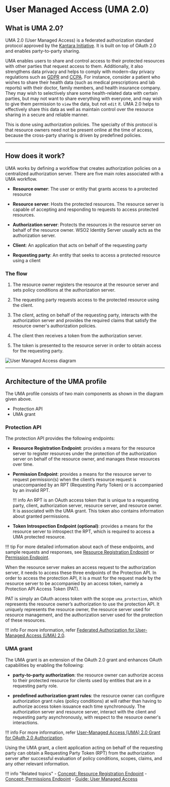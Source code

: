 # User Managed Access (UMA 2.0)

## What is UMA 2.0?

UMA 2.0 (User Managed Access) is a federated authorization standard protocol approved by the [Kantara Initiative](https://kantarainitiative.org/). It is built on top of OAuth 2.0 and enables party-to-party sharing. 

UMA enables users to share and control access to their protected resources with other parties that request access to them. Additionally, it also strengthens data privacy and helps to comply with modern-day privacy regulations such as [GDPR]({{base_path}}/references/concepts/compliance/gdpr) and [CCPA]({{base_path}}/references/concepts/compliance/ccpa). For instance, consider a patient who wishes to share their health data (such as medical prescriptions and lab reports) with their doctor, family members, and health insurance company. They may wish to selectively share some health-related data with certain parties, but may not want to share everything with everyone, and may wish to give them permission to `view` the data, but not `edit` it. UMA 2.0 helps to effectively share this data as well as maintain control over the resource sharing in a secure and reliable manner. 

This is done using authorization policies. The specialty of this protocol is that resource owners need not be present online at the time of access, because the cross-party sharing is driven by predefined policies.

-----

## How does it work?

UMA works by defining a workflow that creates authorization policies on a centralized authorization server. There are five main roles associated with a UMA workflow. 

- **Resource owner**: The user or entity that grants access to a protected resource 

- **Resource server**: Hosts the protected resources. The resource server is capable of accepting and responding to requests to access protected resources.

- **Authorization server**: Protects the resources in the resource server on behalf of the resource owner. WSO2 Identity Server usually acts as the authorization server.

- **Client**: An application that acts on behalf of the requesting party

- **Requesting party**: An entity that seeks to access a protected resource using a client

### The flow

1. The resource owner registers the resource at the resource server and sets policy conditions at the authorization server. 

2. The requesting party requests access to the protected resource using the client. 

2. The client, acting on behalf of the requesting party, interacts with the authorization server and provides the required claims that satisfy the resource owner's authorization policies.  

3. The client then receives a token from the authorization server. 

4. The token is presented to the resource server in order to obtain access for the requesting party. 

![User Managed Access diagram]({{base_path}}/assets/img/concepts/user-managed-access-diagram.png) 

---

## Architecture of the UMA profile

The UMA profile consists of two main components as shown in the diagram given above. 

- Protection API
- UMA grant

### Protection API

The protection API provides the following endpoints:

- **Resource Registration Endpoint**: provides a means for the resource server to register resources under the protection of the authorization server on behalf of the resource owner, and manages these resources over time.

- **Permission Endpoint**: provides a means for the resource server to request permission(s) when the client’s resource request is unaccompanied by an RPT (Requesting Party Token) or is accompanied by an invalid RPT. 
    
    !!! info
        An RPT is an OAuth access token that is unique to a requesting party, client, authorization server, resource server, and resource owner. It is associated with the UMA grant. This token also contains information about granted permissions.

- **Token Introspection Endpoint (optional)**: provides a means for the resource server to introspect the RPT, which is required to access a UMA protected resource.

!!! tip
    For more detailed information about each of these endpoints, and sample requests and responses, see [Resource Registration Endpoint]({{base_path}}/references/concepts/authorization/uma-resource-registration) or [Permission Endpoint]({{base_path}}/references/concepts/authorization/uma-permission-endpoint).

When the resource server makes an access request to the authorization server, it needs to access these three endpoints of the Protection API. In order to access the protection API, it is a must for the request made by the resource server to be accompanied by an access token, namely a Protection API Access Token (PAT). 

PAT is simply an OAuth access token with the scope  `uma_protection`, which represents the resource owner’s authorization to use the protection API. It uniquely represents the resource owner, the resource server used for resource management, and the authorization server used for the protection of these resources.

!!! info
    For more information, refer [Federated Authorization for User-Managed Access (UMA) 2.0](https://docs.kantarainitiative.org/uma/wg/rec-oauth-uma-federated-authz-2.0.html).
    
### UMA grant

The UMA grant is an extension of the OAuth 2.0 grant and enhances OAuth capabilities by enabling the following: 

- **party-to-party authorization**: the resource owner can authorize access to their protected resource for clients used by entities that are in a requesting party role.

- **predefined authorization grant rules**: the resource owner can configure authorization grant rules (policy conditions) at will rather than having to authorize access token issuance each time synchronously. The authorization server and resource server, interact with the client and requesting party asynchronously, with respect to the resource owner's interactions. 

!!! info
    For more information, refer [User-Managed Access (UMA) 2.0 Grant for OAuth 2.0 Authorization](https://docs.kantarainitiative.org/uma/wg/rec-oauth-uma-grant-2.0.html).
    
Using the UMA grant, a client application acting on behalf of the requesting party can obtain a Requesting Party Token (RPT) from the authorization server after successful evaluation of policy conditions, scopes, claims, and any other relevant information.
     
!!! info "Related topics"
    - [Concept: Resource Registration Endpoint]({{base_path}}/references/concepts/authorization/uma-resource-registration)
    - [Concept: Permissions Endpoint]({{base_path}}/references/concepts/authorization/uma-permission-endpoint)
    - [Guide: User Managed Access]({{base_path}}/guides/access-delegation/uma)
    <!--- - [Demo: User Managed Access](TODO:link-to-demo)-->
